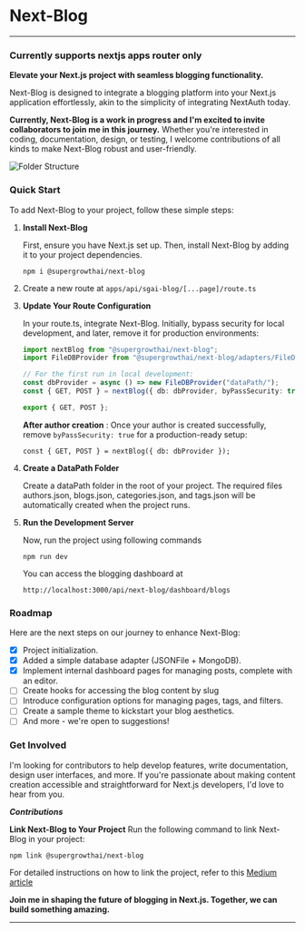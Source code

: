 # Next-Blog

****

### Currently supports nextjs apps router only

**Elevate your Next.js project with seamless blogging functionality.**

Next-Blog is designed to integrate a blogging platform into your Next.js application effortlessly, akin to the
simplicity of integrating NextAuth today.

**Currently, Next-Blog is a work in progress and I'm excited to invite collaborators to join me in this journey.**
Whether you're interested in coding, documentation, design, or testing, I welcome contributions of all kinds to make
Next-Blog robust and user-friendly.

![Folder Structure](https://github.com/captadexp/next-blog/blob/main/images/apps-router-folder-structure.png?raw=true)


### Quick Start

To add Next-Blog to your project, follow these simple steps:

1. **Install Next-Blog**

   First, ensure you have Next.js set up.
   Then, install Next-Blog by adding it to your project dependencies.
   ```shell
   npm i @supergrowthai/next-blog
   ```


2. Create a new route at ```apps/api/sgai-blog/[...page]/route.ts```


3. **Update Your Route Configuration**

   In your route.ts, integrate Next-Blog. Initially, bypass security for local development, and later, remove it for production environments:

   ```typescript
   import nextBlog from "@supergrowthai/next-blog";
   import FileDBProvider from "@supergrowthai/next-blog/adapters/FileDBAdapter";

   // For the first run in local development:
   const dbProvider = async () => new FileDBProvider("dataPath/");
   const { GET, POST } = nextBlog({ db: dbProvider, byPassSecurity: true });

   export { GET, POST };
   ```

   **After author creation** : Once your author is created successfully, remove ```byPassSecurity: true``` for a production-ready setup:

   ```shell
   const { GET, POST } = nextBlog({ db: dbProvider });
   ```

4. **Create a DataPath Folder**

   Create a dataPath folder in the root of your project. The required files authors.json, blogs.json, categories.json, and tags.json will be automatically created when the project runs.

5. **Run the Development Server**

   Now, run the project using following commands
   
   ```shell
   npm run dev
   ```

   You can access the blogging dashboard at
   
   ```shell
   http://localhost:3000/api/next-blog/dashboard/blogs
   ```


### Roadmap

Here are the next steps on our journey to enhance Next-Blog:

- [x] Project initialization.
- [x] Added a simple database adapter (JSONFile + MongoDB).
- [x] Implement internal dashboard pages for managing posts, complete with an editor.
- [ ] Create hooks for accessing the blog content by slug
- [ ] Introduce configuration options for managing pages, tags, and filters.
- [ ] Create a sample theme to kickstart your blog aesthetics.
- [ ] And more - we're open to suggestions!

### Get Involved

I'm looking for contributors to help develop features, write documentation, design user interfaces, and more. If
you're passionate about making content creation accessible and straightforward for Next.js developers, I'd love to hear
from you.

***Contributions***

**Link Next-Blog to Your Project**
Run the following command to link Next-Blog in your project:

```shell
npm link @supergrowthai/next-blog
```
For detailed instructions on how to link the project, refer to this [Medium article](https://medium.com/@jophin.joseph88/npm-link-2f35c7e1ac33)



**Join me in shaping the future of blogging in Next.js. Together, we can build something amazing.**

---

